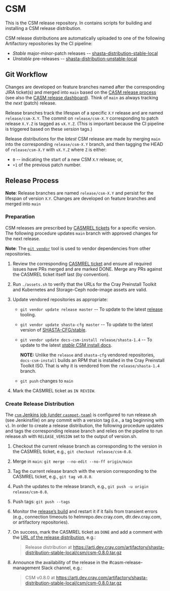 # CSM

This is the CSM release repository. In contains scripts for building and
installing a CSM release distribution.

CSM release distributions are automatically uploaded to one of the following
Artifactory repositories by the CI pipeline:

* _Stable_ major-minor-patch releases --
  [shasta-distribution-stable-local](https://arti.dev.cray.com:443/artifactory/shasta-distribution-stable-local/)
* _Unstable_ pre-releases --
  [shasta-distribution-unstable-local](https://arti.dev.cray.com:443/artifactory/shasta-distribution-unstable-local/)


## Git Workflow

Changes are developed on feature branches named after the corresponding JIRA
ticket(s) and merged into `main` based on the [CASM release
process](https://connect.us.cray.com/confluence/display/CASM/CASM+Merge+and+Release+Process)
(see also the [CASM release
dashboard](https://connect.us.cray.com/confluence/display/CASM/CASM+Release+Progress+Dashboard)).
Think of `main` as always tracking the _next_ (patch) release.

Release branches track the lifespan of a specific `X`.`Y` release and are named
`release/csm-X.Y`. The commit on `release/csm-X.Y` corresponding to patch
release `X.Y.Z` is tagged as `vX.Y.Z`. (This is important because the CI
pipeline is triggered based on these _version_ tags.)

Release distributions for the _latest_ CSM release are made by merging `main`
into the corresponding `release/csm-X.Y` branch, and then tagging the HEAD of
`release/csm-X.Y` with `vX.Y.Z` where `Z` is either:

* `0` -- indicating the start of a new CSM `X`.`Y` release; or,
* `+1` of the previous patch number.


## Release Process


**Note**: Release branches are named `release/csm-X.Y` and persist for the
lifespan of version `X`.`Y`. Changes are developed on feature branches and
merged into `main`


### Preparation

CSM releases are prescribed by [CASMREL
tickets](https://connect.us.cray.com/jira/projects/CASMREL/issues/) for a
specific version. The following procedure updates `main` branch with approved
changes for the next release.

**Note**: The [`git vendor`](https://github.com/brettlangdon/git-vendor) tool
is used to vendor dependencies from other repositories.

1.  Review the corresponding [CASMREL
    ticket](https://connect.us.cray.com/jira/projects/CASMREL/issues/) and
    ensure all required issues have PRs merged and are marked DONE. Merge any
    PRs against the CASMREL ticket itself last (by convention).

2.  Run `./assets.sh` to verify that the URLs for the Cray Preinstall Toolkit
    and Kubernetes and Storage-Ceph node-image assets are valid.

3.  Update vendored repositories as appropriate:

    *   `git vendor update release master` -- To update to the latest
        [release](https://stash.us.cray.com/projects/SHASTARELM/repos/release/browse)
        tooling.

    *   `git vendor update shasta-cfg master` -- To update to the latest
        version of [SHASTA-CFG/stable](https://stash.us.cray.com/projects/SHASTA-CFG/repos/stable/browse).

    *   `git vendor update docs-csm-install release/shasta-1.4` -- To
        update to the latest [_stable_ CSM install
        docs](https://stash.us.cray.com/projects/MTL/repos/docs-csm-install/browse?at=refs%2Fheads%2Frelease%2Fshasta-1.4).

        **NOTE:** Unlike the `release` and `shasta-cfg` vendored repositories,
        `docs-csm-install` builds an RPM that is installed in the Cray
        Preinstall Toolkit ISO. That is why it is vendored from the
        `release/shasta-1.4` branch.

    *   `git push` changes to `main`

4.  Mark the CASMREL ticket as `IN REVIEW`.


### Create Release Distribution

The [`csm` Jenkins job (under
`casmpet-team`)](https://cje2.dev.cray.com/teams-casmpet-team/job/casmpet-team/job/csm/)
is configured to run release.sh (see Jenkinsfile) on any commit with a version
tag (i.e., a tag beginning with `v`). In order to create a release
distribution, the following procedure updates and tags the corresponding
release branch and relies on the pipeline to run release.sh with
`RELEASE_VERSION` set to the output of version.sh.



1.  Checkout the current release branch as corresponding to the version in the
    CASMREL ticket, e.g., `git checkout release/csm-0.8`.

2.  Merge in `main`: `git merge --no-edit --no-ff origin/main`

3.  Tag the current release branch with the version corresponding to the
    CASMREL ticket, e.g., `git tag v0.8.0`.

4.  Push the updates to the release branch, e.g., `git push -u origin
    release/csm-0.8`.

5.  Push tags: `git push --tags`

6.  Monitor the [release’s
    build](https://cje2.dev.cray.com/teams-casmpet-team/blue/organizations/casmpet-team/csm/activity)
    and restart it if it fails from transient errors (e.g., connection timeouts
    to helmrepo.dev.cray.com, dtr.dev.cray.com, or artifactory repositories).

7.  On success, mark the CASMREL ticket as `DONE` and add a comment with the
    [URL of the release
    distribution](https://arti.dev.cray.com/artifactory/shasta-distribution-stable-local/csm/),
    e.g.:

    > Release distribution at
    > https://arti.dev.cray.com/artifactory/shasta-distribution-stable-local/csm/csm-0.8.0.tar.gz

8.  Announce the availability of the release in the #casm-release-management
    Slack channel, e.g.:

    > CSM v0.8.0 at
    > https://arti.dev.cray.com/artifactory/shasta-distribution-stable-local/csm/csm-0.8.0.tar.gz

